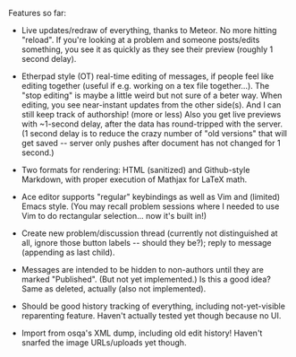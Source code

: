 Features so far:

* Live updates/redraw of everything, thanks to Meteor.  No more hitting
"reload".  If you're looking at a problem and someone posts/edits something,
you see it as quickly as they see their preview (roughly 1 second delay).

* Etherpad style (OT) real-time editing of messages, if people feel like
editing together (useful if e.g. working on a tex file together...).
The "stop editing" is maybe a little weird but not sure of a beter way.
When editing, you see near-instant updates from the other side(s).
And I can still keep track of authorship!  (more or less)
Also you get live previews with ~1-second delay, after the data has
round-tripped with the server.  (1 second delay is to reduce the crazy
number of "old versions" that will get saved -- server only pushes after
document has not changed for 1 second.)

* Two formats for rendering: HTML (sanitized) and Github-style Markdown,
with proper execution of Mathjax for LaTeX math.

* Ace editor supports "regular" keybindings as well as Vim and (limited)
Emacs style.  (You may recall problem sessions where I needed to use Vim to
do rectangular selection... now it's built in!)

* Create new problem/discussion thread (currently not distinguished at all,
ignore those button labels -- should they be?); reply to message
(appending as last child).

* Messages are intended to be hidden to non-authors until they are marked
"Published".  (But not yet implemented.)  Is this a good idea?
Same as deleted, actually (also not implemented).

* Should be good history tracking of everything, including not-yet-visible
reparenting feature.  Haven't actually tested yet though because no UI.

* Import from osqa's XML dump, including old edit history!  Haven't snarfed
the image URLs/uploads yet though.